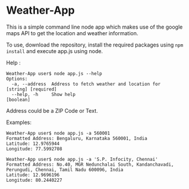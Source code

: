 # Weather-App
This is a simple command line node app which makes use of the google maps API to get the location and weather information.

To use, download the repository, install the required packages using `npm install` and execute app.js using node.

Help :
```
Weather-App user$ node app.js --help
Options:
  -a, --address  Address to fetch weather and location for                [string] [required]
  --help, -h     Show help                                             [boolean]
```
Address could be a ZIP Code or Text.

Examples:
```
Weather-App user$ node app.js -a 560001
Formatted Address: Bengaluru, Karnataka 560001, India
Latitude: 12.9765944
Longitude: 77.5992708
```
```
Weather-App user$ node app.js -a 'S.P. Infocity, Chennai'
Formatted Address: No.40, MGR Nedunchalai South, Kandanchavadi, Perungudi, Chennai, Tamil Nadu 600096, India
Latitude: 12.9696196
Longitude: 80.2440227
```

